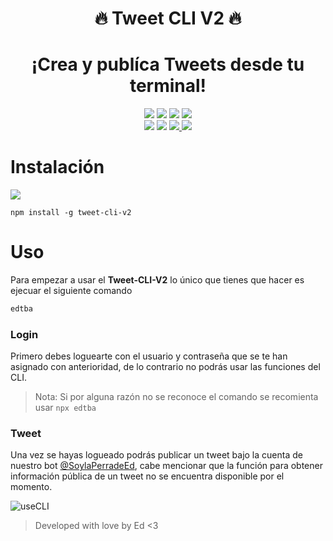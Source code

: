 <h1 align="center">🔥 Tweet CLI V2 🔥</h1>
<h1 align="center">¡Crea y publíca Tweets desde tu terminal!</h1>

<div align="center">
<img src="https://img.shields.io/npm/v/tweet-cli-v2?logo=npm&style=for-the-badge"></img>
<img src="https://img.shields.io/npm/dw/tweet-cli-v2?logo=npm&style=for-the-badge"></img>
<img src="https://img.shields.io/npm/l/tweet-cli?logo=npm&style=for-the-badge"></img>
<img src="https://img.shields.io/github/license/edujos/tweet-cli-v2?label=LICENSE&logo=github&style=flat-square"></img>
<br>
<img src="https://img.shields.io/github/stars/edujos/tweet-cli-v2?logo=github&style=for-the-badge"></img>
<img src="https://img.shields.io/github/followers/EDUJOS?logo=GitHub&style=for-the-badge"></img>
<a href="https://twitter.com/SoylaPerradeEd" target="_blank">
    <img src="https://img.shields.io/twitter/follow/SoylaPerradeEd?color=%2300acee&label=Follow%20on%20twitter&logo=twitter&style=for-the-badge"></img>
</a>
<a href="https://twitter.com/intent/tweet?url=https://github.com/EDUJOS/tweet-cli-v2&text=Hey!%20Te%20comparto%20esta%20CLI%20que%20sirve%20para%20publicar%20tweets%20desde%20la%20cuenta%20de%20%40SoylaPerradeEd%0A%0ADesarrollada%20con%20amor%20por%20%40EdTkiere%20🔥" target="_blank">
    <img src="https://img.shields.io/twitter/url?color=%2300acee&label=share%20on%20twitter&logo=twitter&style=for-the-badge&url=https%3A%2F%2Ftwitter.com%2FSoylaPerradeEd"></img>
</a>
</div>

#  Instalación
<img align="center" src="https://media.discordapp.net/attachments/1083626901832204359/1083633491071221800/v1.gif"></img>

```
npm install -g tweet-cli-v2
```

# Uso
Para empezar a usar el **Tweet-CLI-V2** lo único que tienes que hacer es ejecuar el siguiente comando
```bash
edtba
```

### Login
Primero debes loguearte con el usuario y contraseña que se te han asignado con anterioridad, de lo contrario no podrás usar las funciones del CLI.
> Nota: Si por alguna razón no se reconoce el comando se recomienta usar `npx edtba`


### Tweet
Una vez se hayas logueado podrás publicar un tweet bajo la cuenta de nuestro bot [@SoylaPerradeEd](https://twitter.com/SoylaPerradeEd), cabe mencionar que la función para obtener información pública de un tweet no se encuentra disponible por el momento.

![useCLI](https://media.discordapp.net/attachments/1083626901832204359/1083635665415192586/v2.gif)

> Developed with love by Ed <3